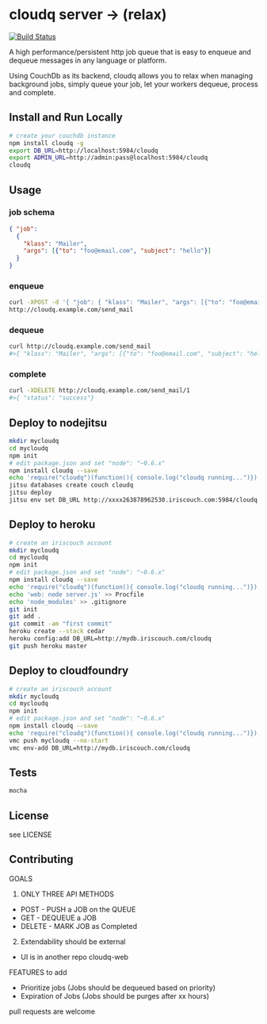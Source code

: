 # cloudq server -> (relax)

[![Build Status](https://secure.travis-ci.org/twilson63/node-cloudq.png)](http://travis-ci.org/twilson63/node-cloudq)

A high performance/persistent http job queue that is easy to enqueue and dequeue messages in any language or platform.

Using CouchDb as its backend, cloudq allows you to relax when managing background jobs, simply queue your job, let your workers dequeue, process
and complete.

## Install and Run Locally

``` sh
# create your couchdb instance
npm install cloudq -g
export DB_URL=http://localhost:5984/cloudq
export ADMIN_URL=http://admin:pass@localhost:5984/cloudq
cloudq
```

## Usage

### job schema

``` json
{ "job": 
  { 
    "klass": "Mailer", 
    "args": [{"to": "foo@email.com", "subject": "hello"}]
  }
}
```

### enqueue

``` sh
curl -XPOST -d '{ "job": { "klass": "Mailer", "args": [{"to": "foo@email.com", "subject": "hello"}]}}'
http://cloudq.example.com/send_mail
```

### dequeue

``` sh
curl http://cloudq.example.com/send_mail
#>{ "klass": "Mailer", "args": [{"to": "foo@email.com", "subject": "hello"}], "id": "1"}
```

### complete

``` sh
curl -XDELETE http://cloudq.example.com/send_mail/1
#>{ "status": "success"}
```

## Deploy to nodejitsu

``` sh
mkdir mycloudq
cd mycloudq
npm init
# edit package.json and set "node": "~0.6.x"
npm install cloudq --save
echo 'require("cloudq")(function(){ console.log("cloudq running...")});' >> server.js
jitsu databases create couch cloudq
jitsu deploy
jitsu env set DB_URL http://xxxx263878962530.iriscouch.com:5984/cloudq
```

## Deploy to heroku
``` sh
# create an iriscouch account
mkdir mycloudq
cd mycloudq
npm init
# edit package.json and set "node": "~0.6.x"
npm install cloudq --save
echo 'require("cloudq")(function(){ console.log("cloudq running...")});' >> server.js
echo 'web: node server.js' >> Procfile
echo 'node_modules' >> .gitignore
git init
git add .
git commit -am "first commit"
heroku create --stack cedar
heroku config:add DB_URL=http://mydb.iriscouch.com/cloudq
git push heroku master
```

## Deploy to cloudfoundry

``` sh
# create an iriscouch account
mkdir mycloudq
cd mycloudq
npm init
# edit package.json and set "node": "~0.6.x"
npm install cloudq --save
echo 'require("cloudq")(function(){ console.log("cloudq running...")});' >> server.js
vmc push mycloudq --no-start
vmc env-add DB_URL=http://mydb.iriscouch.com/cloudq
```

## Tests

``` sh
mocha
```

## License

see LICENSE

## Contributing

GOALS

1. ONLY THREE API METHODS

* POST - PUSH a JOB on the QUEUE
* GET - DEQUEUE a JOB
* DELETE - MARK JOB as Completed

2. Extendability should be external

* UI is in another repo cloudq-web

FEATURES to add

* Prioritize jobs (Jobs should be dequeued based on priority)
* Expiration of Jobs (Jobs should be purges after xx hours)

pull requests are welcome

